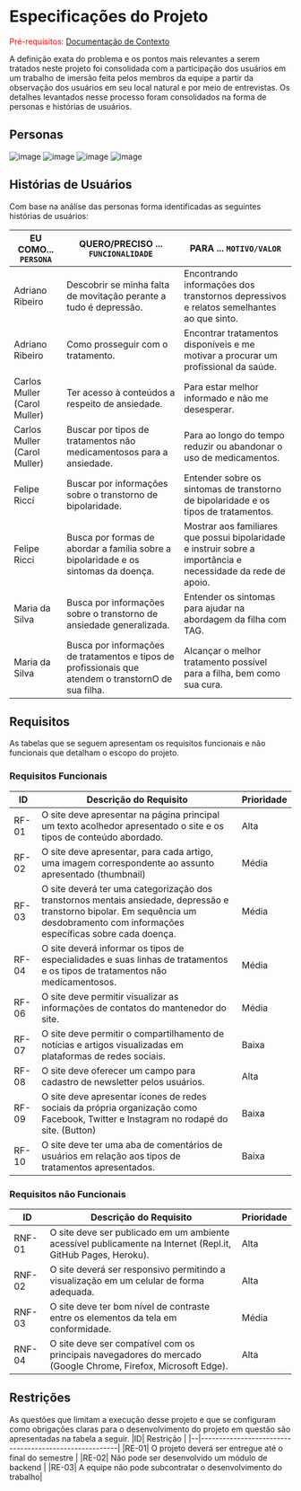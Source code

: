# Especificações do Projeto

<span style="color:red">Pré-requisitos: <a href="1-Documentação de Contexto.md"> Documentação de Contexto</a></span>

A definição exata do problema e os pontos mais relevantes a serem tratados neste projeto foi consolidada com a participação dos usuários em um trabalho de imersão feita pelos membros da equipe a partir da observação dos usuários em seu local natural e por meio de entrevistas. Os detalhes levantados nesse processo foram consolidados na forma de personas e histórias de usuários.

## Personas

![image](https://user-images.githubusercontent.com/98277143/193957843-9d7e199e-a525-4b6a-b899-7a1730cdc627.png)
![image](https://user-images.githubusercontent.com/98277143/193958935-8a47a7c4-7283-49f7-8516-45d42963724e.png)
![image](https://user-images.githubusercontent.com/98277143/194715813-0ef5c9dc-361b-4134-a48a-75394f5057d0.png)
![image](https://user-images.githubusercontent.com/98277143/194715818-95874b36-c31d-4b25-bd30-63ac13f89e9b.png)




## Histórias de Usuários

Com base na análise das personas forma identificadas as seguintes histórias de usuários:

|EU COMO... `PERSONA`| QUERO/PRECISO ... `FUNCIONALIDADE` |PARA ... `MOTIVO/VALOR`                 |
|--------------------|------------------------------------|----------------------------------------|
|Adriano Ribeiro  |Descobrir se minha falta de movitação perante a tudo é depressão.|Encontrando informações dos transtornos depressivos e relatos semelhantes ao que sinto.|
|Adriano Ribeiro  |Como prosseguir com o tratamento.|Encontrar tratamentos disponíveis e me motivar a procurar um profissional da saúde.|
|Carlos Muller (Carol Muller)|Ter acesso à conteúdos a respeito de ansiedade.|Para estar melhor informado e não me desesperar.|
|Carlos Muller (Carol Muller)|Buscar por tipos de tratamentos não medicamentosos para a ansiedade.|Para ao longo do tempo reduzir ou abandonar o uso de medicamentos.|
|Felipe Ricci|Buscar por informações sobre o transtorno de bipolaridade.|Entender sobre os sintomas de transtorno de bipolaridade e os tipos de tratamentos.|
|Felipe Ricci|Busca por formas de abordar a família sobre a bipolaridade e os sintomas da doença.|Mostrar aos familiares que possui bipolaridade e instruir sobre a importância e necessidade da rede de apoio.|
|Maria da Silva|Busca por informações sobre o transtorno de ansiedade generalizada.|Entender os sintomas para ajudar na abordagem da filha com TAG.|
|Maria da Silva|Busca por informações de tratamentos e tipos de profissionais que atendem o transtornO de sua filha.|Alcançar o melhor tratamento possível para a filha, bem como sua cura.|



## Requisitos

As tabelas que se seguem apresentam os requisitos funcionais e não funcionais que detalham o escopo do projeto.

### Requisitos Funcionais

|ID    | Descrição do Requisito  | Prioridade |
|------|-----------------------------------------|----|
|RF-01|O site deve apresentar na página principal um texto acolhedor apresentado o site e os tipos de conteúdo abordado.|Alta|
|RF-02|O site deve apresentar, para cada artigo, uma imagem correspondente ao assunto apresentado (thumbnail)|Média|
|RF-03|O site deverá ter uma categorização dos transtornos mentais ansiedade, depressão e transtorno bipolar. Em sequência um desdobramento com informações específicas sobre cada doença.|Média|
|RF-04|O site deverá informar os tipos de especialidades e suas linhas de tratamentos e os tipos de tratamentos não medicamentosos.|Média|
|RF-06|O site deve permitir visualizar as informações de contatos do mantenedor do site.|Média|
|RF-07|O site deve permitir o compartilhamento de notícias e artigos visualizadas em plataformas de redes sociais.|Baixa|
|RF-08|O site deve oferecer um campo para cadastro de newsletter pelos usuários.|Alta|
|RF-09|O site deve apresentar ícones de redes sociais da própria organização como Facebook, Twitter e Instagram no rodapé do site. (Button)|Baixa|
|RF-10|O site deve ter uma aba de comentários de usuários em relação aos tipos de tratamentos apresentados.|Baixa|



### Requisitos não Funcionais

|ID     | Descrição do Requisito  |Prioridade |
|-------|-------------------------|----|
|RNF-01|O site deve ser publicado em um ambiente acessível publicamente na Internet (Repl.it, GitHub Pages, Heroku).|Alta|
|RNF-02|O site deverá ser responsivo permitindo a visualização em um celular de forma adequada.|Alta|
|RNF-03|O site deve ter bom nível de contraste entre os elementos da tela em conformidade.|Média|
|RNF-04|O site deve ser compatível com os principais navegadores do mercado (Google Chrome, Firefox, Microsoft Edge).|Alta|

## Restrições

As questões que limitam a execução desse projeto e que se configuram como obrigações claras para o desenvolvimento do projeto em questão são apresentadas na tabela a seguir.
|ID| Restrição                                             |
|--|-------------------------------------------------------|
|RE-01| O projeto deverá ser entregue até o final do semestre |
|RE-02| Não pode ser desenvolvido um módulo de backend        |
|RE-03| A equipe não pode subcontratar o desenvolvimento do trabalho|
